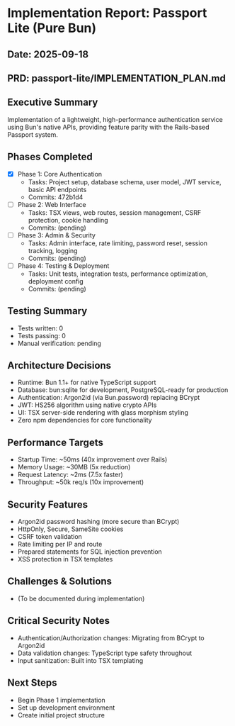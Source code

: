 # Implementation Report: Passport Lite (Pure Bun)
## Date: 2025-09-18
## PRD: passport-lite/IMPLEMENTATION_PLAN.md

## Executive Summary
Implementation of a lightweight, high-performance authentication service using Bun's native APIs, providing feature parity with the Rails-based Passport system.

## Phases Completed
- [x] Phase 1: Core Authentication
  - Tasks: Project setup, database schema, user model, JWT service, basic API endpoints
  - Commits: 472b1d4
- [ ] Phase 2: Web Interface
  - Tasks: TSX views, web routes, session management, CSRF protection, cookie handling
  - Commits: (pending)
- [ ] Phase 3: Admin & Security
  - Tasks: Admin interface, rate limiting, password reset, session tracking, logging
  - Commits: (pending)
- [ ] Phase 4: Testing & Deployment
  - Tasks: Unit tests, integration tests, performance optimization, deployment config
  - Commits: (pending)

## Testing Summary
- Tests written: 0
- Tests passing: 0
- Manual verification: pending

## Architecture Decisions
- Runtime: Bun 1.1+ for native TypeScript support
- Database: bun:sqlite for development, PostgreSQL-ready for production
- Authentication: Argon2id (via Bun.password) replacing BCrypt
- JWT: HS256 algorithm using native crypto APIs
- UI: TSX server-side rendering with glass morphism styling
- Zero npm dependencies for core functionality

## Performance Targets
- Startup Time: ~50ms (40x improvement over Rails)
- Memory Usage: ~30MB (5x reduction)
- Request Latency: ~2ms (7.5x faster)
- Throughput: ~50k req/s (10x improvement)

## Security Features
- Argon2id password hashing (more secure than BCrypt)
- HttpOnly, Secure, SameSite cookies
- CSRF token validation
- Rate limiting per IP and route
- Prepared statements for SQL injection prevention
- XSS protection in TSX templates

## Challenges & Solutions
- (To be documented during implementation)

## Critical Security Notes
- Authentication/Authorization changes: Migrating from BCrypt to Argon2id
- Data validation changes: TypeScript type safety throughout
- Input sanitization: Built into TSX templating

## Next Steps
- Begin Phase 1 implementation
- Set up development environment
- Create initial project structure